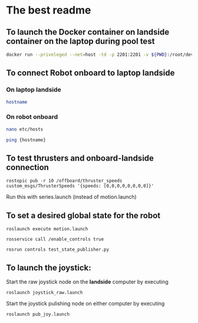 # The best readme

## To launch the Docker container on landside container on the laptop during pool test
```bash
docker run --priveleged --net=host -td -p 2201:2201 -v ${PWD}:/root/dev/robosub-ros dukerobotics/robosub-ros:landside
```

## To connect Robot onboard to laptop landside 

### On laptop landside
```bash
hostname
```

### On robot onboard
```bash
nano etc/hosts
```

```bash
ping {hostname}
```

## To test thrusters and onboard-landside connection
``rostopic pub -r 10 /offboard/thruster_speeds custom_msgs/ThrusterSpeeds '{speeds: [0,0,0,0,0,0,0,0]}'``

Run this with series.launch (instead of motion.launch)

## To set a desired global state for the robot
``roslaunch execute motion.launch``

``rosservice call /enable_controls true``

``rosrun controls test_state_publisher.py``

## To launch the joystick:
Start the raw joystick node on the **landside** computer by executing

`
roslaunch joystick_raw.launch
`

Start the joystick pulishing node on either computer by executing 

`
roslaunch pub_joy.launch
`
